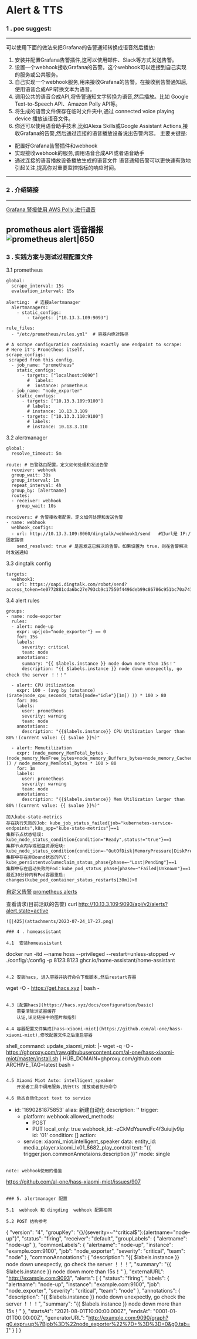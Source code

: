 # Alert & TTS

### 1 . poe suggest:
--------------------------
可以使用下面的做法来把Grafana的告警通知转换成语音然后播放:  
1. 安装并配置Grafana告警插件,这可以使用邮件、Slack等方式发送告警。  
2. 设置一个webhook接收Grafana的告警。这个webhook可以连接到自己实现的服务或公共服务。  
3. 自己实现一个webhook服务,用来接收Grafana的告警。在接收到告警通知后,使用语音合成API转换文本为语音。
4. 调用公共的语音合成API,将告警通知文字转换为语音,然后播放。比如 Google Text-to-Speech API、Amazon Polly API等。
5. 将生成的语音文件保存在临时文件夹中,通过 connected voice playing device 播放该语音文件。
6. 你还可以使用语音助手技术,比如Alexa Skills或Google Assistant Actions,接收Grafana的告警,然后通过连接的语音播放设备说出告警内容。
主要关键是:
- 配置好Grafana告警插件和webhook
- 实现接收webhook的服务,调用语音合成API或者语音助手
- 通过连接的语音播放设备播放生成的语音文件
语音通知告警可以更快速有效地引起关注,提高你对重要监控指标的响应时间。
---------------

### 2 . 介绍链接
------------------
[Grafana 警报使用 AWS Polly 进行语音](https://crashlaker.medium.com/grafana-alerting-sound-polyglot-voice-with-aws-polly-f9d1887246a0)

prometheus alert 语音播报
![prometheus alert|650](attachments/2023-07-21_17-27.png)
-------------------------------
### 3 . 实践方案与测试过程配置文件

3.1   prometheus
```
global:
  scrape_interval: 15s 
  evaluation_interval: 15s 

alerting:  # 连接alertmanager
  alertmanagers:
    - static_configs:
        - targets: ["10.13.3.109:9093"]

rule_files:
  - "/etc/prometheus/rules.yml"  # 容器内绝对路径

# A scrape configuration containing exactly one endpoint to scrape:
# Here it's Prometheus itself.
scrape_configs:
 scraped from this config.
  - job_name: "prometheus"
    static_configs:
      - targets: ["localhost:9090"]
        #  labels:
        #  instance: prometheus
  - job_name: "node_exporter"
    static_configs:
      - targets: ["10.13.3.109:9100"]
        # labels:
        # instance: 10.13.3.109
      - targets: ["10.13.3.110:9100"]
        # labels: 
        # instance: 10.13.3.110
```

3.2   alertmanager
```
global:
  resolve_timeout: 5m

route: # 告警路由配置，定义如何处理和发送告警
  receiver: webhook
  group_wait: 30s
  group_interval: 1m
  repeat_interval: 4h
  group_by: [alertname]
  routes:
  - receiver: webhook
    group_wait: 10s

receivers: # 告警接收者配置，定义如何处理和发送告警
- name: webhook
  webhook_configs:
  - url: http://10.13.3.109:8060/dingtalk/webhook1/send   #钉url是 IP:/固定路径
    send_resolved: true # 是否发送已解决的告警。如果设置为 true，则在告警解决时发送通知
```

3.3  dingtalk config
```
targets:
  webhook1:
    url: https://oapi.dingtalk.com/robot/send?access_token=4e0772881cda6bc27e793cb9c17550f4496deb99c86786c951bc70a741324138
```

3.4 alert rules 
```
groups:
- name: node-exporter
  rules:
  - alert: node-up
    expr: up{job="node_exporter"} == 0
    for: 15s
    labels:
      severity: critical
      team: node
    annotations:
      summary: "{{ $labels.instance }} node down more than 15s！"
      description: "{{ $labels.instance }} node down unexpectly, go check the server ！！！"

  - alert: CPU Utilization
    expr: 100 - (avg by (instance)(irate(node_cpu_seconds_total{mode="idle"}[1m]) )) * 100 > 80
    for: 30s
    labels:
      user: prometheus
      severity: warning
      team: node
    annotations:
      description: "{{$labels.instance}} CPU Utilization larger than 80%！(current value: {{ $value }}%)"

  - alert: Memutilization
    expr: (node_memory_MemTotal_bytes - (node_memory_MemFree_bytes+node_memory_Buffers_bytes+node_memory_Cached_bytes )) / node_memory_MemTotal_bytes * 100 > 80
    for: 1m
    labels:
      user: prometheus
      severity: warning
      team: node
    annotations:
      description: "{{$labels.instance}} Mem Utilization larger than 80%！(current value: {{ $value }}%)"
```

```
加入kube-state-metrics
存在执行失败的Job: kube_job_status_failed{job="kubernetes-service-endpoints",k8s_app="kube-state-metrics"}==1
集群节点状态错误: kube_node_status_condition{condition="Ready",status!="true"}==1
集群节点内存或磁盘资源短缺: kube_node_status_condition{condition=~"OutOfDisk|MemoryPressure|DiskPressure",status!="false"}==1
集群中存在非Bound状态的PVC： kube_persistentvolumeclaim_status_phase{phase=~"Lost|Pending"}==1
集群中存在启动失败的Pod：kube_pod_status_phase{phase=~"Failed|Unknown"}==1
最近30分钟内有Pod容器重启: changes(kube_pod_container_status_restarts[30m])>0
```
[自定义告警](https://github.com/tian197/project/blob/master/Kubernetes/promethues/prometheus%E5%91%8A%E8%AD%A6%E8%A7%84%E5%88%99.md)
[prometheus alerts](https://samber.github.io/awesome-prometheus-alerts/)


查看请求(目前活跃的告警)
curl http://10.13.3.109:9093/api/v2/alerts?alert.state=active
```
![|425](attachments/2023-07-24_17-27.png)

### 4 . homeassistant 

4.1  安装homeassistant
```
docker run -itd --name hoss --privileged --restart=unless-stopped 
-v ./config/:/config -p 8123:8123  ghcr.io/home-assistant/home-assistant
```

4.2 安装hacs, 进入容器并执行命令下载脚本,然后restart容器
```
wget -O - https://get.hacs.xyz | bash -
```

4.3 [配置hacs](https://hacs.xyz/docs/configuration/basic)
	需要清除浏览器缓存
	认证,详见链接中的图片和指引

4.4 容器配置文件集成[hass-xiaomi-miot](https://github.com/al-one/hass-xiaomi-miot),修改配置文件之后重启容器
```
shell_command:
  update_xiaomi_miot: |-
    wget -q -O - https://ghproxy.com/raw.githubusercontent.com/al-one/hass-xiaomi-miot/master/install.sh | HUB_DOMAIN=ghproxy.com/github.com ARCHIVE_TAG=latest bash -
```

4.5 Xiaomi Miot Auto: intelligent_speaker
	开发者工具中调用服务,执行tts 播放或者执行命令

4.6 动态自动化post text to service
```
- id: '1690281875853'
  alias: 新建自动化
  description: ''
  trigger:
  - platform: webhook
    allowed_methods:
    - POST
    - PUT
    local_only: true
    webhook_id: -zCkMdYsuwdFc4f3uiuijv9ip
    id: '01'
  condition: []
  action:
  - service: xiaomi_miot.intelligent_speaker
    data:
      entity_id: media_player.xiaomi_lx01_8682_play_control
      text: "{{ trigger.json.commonAnnotaions.description }}"
  mode: single
```

note: webhook使用的借鉴
```
https://github.com/al-one/hass-xiaomi-miot/issues/907
```

### 5. alertmanager 配置

5.1  webhook 和 dingding  webhook 配置相同

5.2 POST 结构参考
```
{
  "version": "4",
  "groupKey": "{}/{severity=~\"^critical$\"}:{alertname=\"node-up\"}",
  "status": "firing",
  "receiver": "default",
  "groupLabels": {
    "alertname": "node-up"
  },
  "commonLabels": {
    "alertname": "node-up",
    "instance": "example.com:9100",
    "job": "node_exporter",
    "severity": "critical",
    "team": "node"
  },
  "commonAnnotations": {
    "description": "{{ $labels.instance }} node down unexpectly, go check the server ！！！",
    "summary": "{{ $labels.instance }} node down more than 15s！"
  },
  "externalURL": "http://example.com:9093",
  "alerts": [
    {
      "status": "firing",
      "labels": {
        "alertname": "node-up",
        "instance": "example.com:9100",
        "job": "node_exporter",
        "severity": "critical",
        "team": "node"
      },
      "annotations": {
        "description": "{{ $labels.instance }} node down unexpectly, go check the server ！！！",
        "summary": "{{ $labels.instance }} node down more than 15s！"
      },
      "startsAt": "2021-08-01T10:00:00.000Z",
      "endsAt": "0001-01-01T00:00:00Z",
      "generatorURL": "http://example.com:9090/graph?g0.expr=up%7Bjob%3D%22node_exporter%22%7D+%3D%3D+0&g0.tab=1"
    }
  ]
}
```